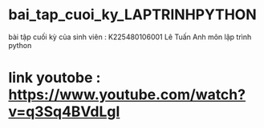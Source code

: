 # bai_tap_cuoi_ky_LAPTRINHPYTHON
bài tập cuối kỳ của sinh viên : K225480106001 Lê Tuấn Anh môn lập trình python

# link youtobe : https://www.youtube.com/watch?v=q3Sq4BVdLgI
